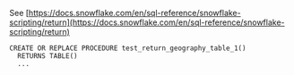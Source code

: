 See [https://docs.snowflake.com/en/sql-reference/snowflake-scripting/return](https://docs.snowflake.com/en/sql-reference/snowflake-scripting/return)
```
CREATE OR REPLACE PROCEDURE test_return_geography_table_1()
  RETURNS TABLE()
  ...
```

